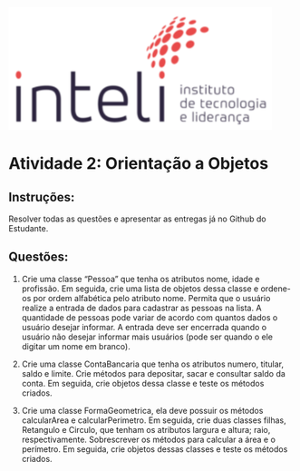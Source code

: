 <img src="../assets/logo-inteli.png" alt="Logo do Inteli"/>

# Atividade 2: Orientação a Objetos

## Instruções:

Resolver todas as questões e apresentar as entregas já no Github do Estudante.

## Questões:

1. Crie uma classe “Pessoa” que tenha os atributos nome, idade e profissão. Em seguida, crie uma lista de objetos dessa classe e ordene-os por ordem alfabética pelo atributo nome. Permita que o usuário realize a entrada de dados para cadastrar as pessoas na lista. A quantidade de pessoas pode variar de acordo com quantos dados o usuário desejar informar. A entrada deve ser encerrada quando o usuário não desejar informar mais usuários (pode ser quando o ele digitar um nome em branco).

2. Crie uma classe ContaBancaria que tenha os atributos numero, titular, saldo e limite. Crie métodos para depositar, sacar e consultar saldo da conta. Em seguida, crie objetos dessa classe e teste os métodos criados.

3. Crie uma classe FormaGeometrica, ela deve possuir os métodos calcularArea e calcularPerimetro. Em seguida, crie duas classes filhas, Retangulo e Circulo, que tenham os atributos largura e altura; raio, respectivamente. Sobrescrever os métodos para calcular a área e o perímetro. Em seguida, crie objetos dessas classes e teste os métodos criados.
